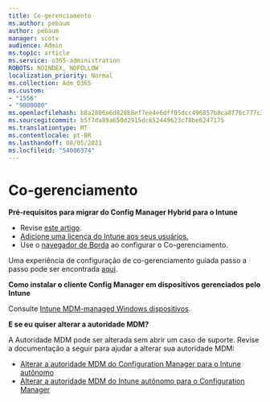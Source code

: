 ```yaml
---
title: Co-gerenciamento
ms.author: pebaum
author: pebaum
manager: scotv
audience: Admin
ms.topic: article
ms.service: o365-administration
ROBOTS: NOINDEX, NOFOLLOW
localization_priority: Normal
ms.collection: Adm_O365
ms.custom:
- "1556"
- "9000080"
ms.openlocfilehash: b8a2806a6d828b8ef7ee4e6dff05dcc496857b8ca8f76c777c39ff3155809668
ms.sourcegitcommit: b5f7da89a650d2915dc652449623c78be6247175
ms.translationtype: MT
ms.contentlocale: pt-BR
ms.lasthandoff: 08/05/2021
ms.locfileid: "54006374"
---
```

# <a name="co-management"></a>Co-gerenciamento

**Pré-requisitos para migrar do Config Manager Hybrid para o Intune**

- Revise [este artigo](https://docs.microsoft.com/mem/configmgr/mdm/understand/what-happened-to-hybrid).
- [Adicione uma licença do Intune aos seus usuários.](https://docs.microsoft.com/mem/intune/fundamentals/licenses-assign)
- Use o [navegador de Borda](https://www.microsoft.com/edge) ao configurar o Co-gerenciamento.

Uma experiência de configuração de co-gerenciamento guiada passo a passo pode ser encontrada [aqui](https://admin.microsoft.com/AdminPortal/Home?#/modernonboarding/comanagesetupguide).

**Como instalar o cliente Config Manager em dispositivos gerenciados pelo Intune**

Consulte [Intune MDM-managed Windows dispositivos](https://docs.microsoft.com/mem/configmgr/core/clients/deploy/deploy-clients-to-windows-computers#bkmk_mdm).

**E se eu quiser alterar a autoridade MDM?**

A Autoridade MDM pode ser alterada sem abrir um caso de suporte. Revise a documentação a seguir para ajudar a alterar sua autoridade MDM:

- [Alterar a autoridade MDM do Configuration Manager para o Intune autônomo](https://docs.microsoft.com/mem/configmgr/mdm/understand/what-happened-to-hybrid)
- [Alterar a autoridade MDM do Intune autônomo para o Configuration Manager](https://docs.microsoft.com/mem/configmgr/mdm/understand/what-happened-to-hybrid)
